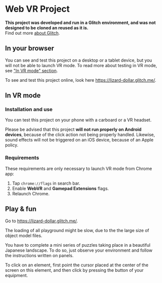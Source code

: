 # Web VR Project

**This project was developed and run in a Glitch environment, and was not designed to be cloned an reused as it is.**
<br/>
Find out more [about Glitch](https://glitch.com/about).

## In your browser

You can see and test this project on a desktop or a tablet device, but you will not be able to launch VR mode. To read more about testing in VR mode, see ["In VR mode" section](#in-vr-mode).

To see and test this project online, look here https://lizard-dollar.glitch.me/.

## In VR mode

### Installation and use

You can test this project on your phone with a carboard or a VR headset.

Please be advised that this project **will not run properly on Android devices**, because of the click action not being properly handled. Likewise, sound effects will not be triggered on an iOS device, because of an Apple policy.

### Requirements

These requirements are only necessary to launch VR mode from Chrome app:
1. Tap `chrome://flags` in search bar.
2. Enable **WebVR** and **Gamepad Extensions** flags.
3. Relaunch Chrome.

## Play & fun

Go to https://lizard-dollar.glitch.me/.

The loading of all playground might be slow, due to the the large size of object model files.

You have to complete a mini series of puzzles taking place in a beautiful Japanese landscape. To do so, just observe your environment and follow the instructions written on panels.

To click on an element, first point the cursor placed at the center of the screen on this element, and then click by pressing the button of your equipment.